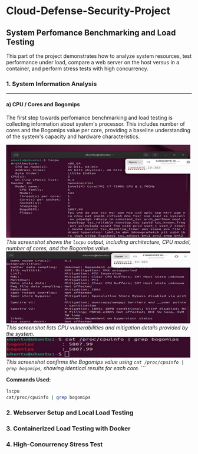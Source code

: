 # Cloud-Defense-Security-Project

## System Perfomance Benchmarking and Load Testing
This part of the project demonstrates how to analyze system resources, test performance under load, compare a web server on the host versus in a container, and perform stress tests with high concurrency.

### 1. System Information Analysis
--- 
#### a) CPU / Cores and Bogomips
The first step towards perfomance benchmarking and load testing is collecting information about system's processor. This includes number of cores and the Bogomips value per core, providing a baseline understanding of the system's capacity and hardware characteristics.

<!-- **Number of CPUs/Core:** 2   **BogoMips per core:** 5587.06  
<img src="images/CPU-Information(lscpu).png" alt="CPU Information" width="450"/>


<img src="images/CPU-vuln.png" alt="CPU Bogomips" width="450"/> -->


<img src="images/CPU-Information(lscpu).png" alt="CPU Info (lscpu)" width="500"/> *This screenshot shows the `lscpu` output, including architecture, CPU model, number of cores, and the Bogomips value.* <img src="images/CPU-vuln.png" alt="CPU Vulnerabilities" width="500"/> *This screenshot lists CPU vulnerabilities and mitigation details provided by the system.* <img src="images/CPU-Bogomips-verify.png" alt="Bogomips from /proc/cpuinfo" width="500"/> *This screenshot confirms the Bogomips value using `cat /proc/cpuinfo | grep bogomips`, showing identical results for each core.* ```

**Commands Used:**
```bash
lscpu
cat/proc/cpuinfo | grep bogomips

````




### 2. Webserver Setup and Local Load Testing

### 3. Containerized Load Testing with Docker

### 4. High-Concurrency Stress Test
